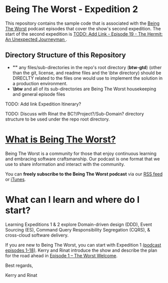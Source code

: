 # Being The Worst - Expedition 2 #

This repository contains the sample code that is associated with the [Being The Worst](http://beingtheworst.com) podcast episodes that cover the show's second expedition.  The start of the second expedition is [TODO: Add Link - Episode 19 - The Hermit: An Unexpected Journeyman ](http://beingtheworst.com).

## Directory Structure of this Repository ##

- **"\"** any files/sub-directories in the repo's root directory (**btw-gtd**) (other than the  git, license, and readme files and the \btw directory) should be DIRECLTY related to the files one would use to implement the solution in a production environment. 
- **\btw** and all of its sub-directories are Being The Worst housekeeping and general episode files

TODO: Add link Expedition Itinerary?

TODO: Discuss with Rinat the BC?/Project?/Sub-Domain? directory structure to be used under the repo root directory.


# [What is Being The Worst?](http://beingtheworst.com/about) #

Being The Worst is a community for those that enjoy continuous learning and embracing software craftsmanship.  Our podcast is one format that we use to share information and interact with the community.

You can **freely subscribe to the Being The Worst podcast** via our [RSS feed](http://feeds.feedburner.com/beingtheworst) or [iTunes](http://itunes.apple.com/us/podcast/being-the-worst/id554597082).

# What can I learn and where do I start? #

Learning Expeditions 1 & 2 explore Domain-driven design (DDD), Event Sourcing (ES), Command Query Responsibility Segregation (CQRS), & cross-cloud software delivery.

If you are new to Being The Worst, you can start with Expedition 1 [(podcast episodes 1-18)](http://beingtheworst.com/category/podcasts).  Kerry and Rinat introduce the show and describe the plan for the road ahead in [Episode 1 – The Worst Welcome](http://beingtheworst.com/2012/episode-1-the-worst-welcome).


Best regards,

Kerry and Rinat